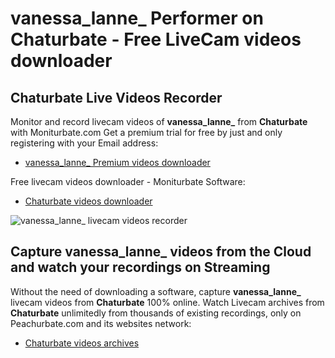 # vanessa_lanne_ Performer on Chaturbate - Free LiveCam videos downloader

## Chaturbate Live Videos Recorder

Monitor and record livecam videos of **vanessa_lanne_** from **Chaturbate** with Moniturbate.com
Get a premium trial for free by just and only registering with your Email address:
* [vanessa_lanne_ Premium videos downloader](https://moniturbate.com/request-demo-licence-key.html)

Free livecam videos downloader - Moniturbate Software:
* [Chaturbate videos downloader](https://moniturbate.com/moniturbate-download-software.html)

![vanessa_lanne_ livecam videos recorder](https://peachurnet.com/templates/moniturbate-software.png)


## Capture vanessa_lanne_ videos from the Cloud and watch your recordings on Streaming

Without the need of downloading a software, capture **vanessa_lanne_** livecam videos from **Chaturbate** 100% online.
Watch Livecam archives from **Chaturbate** unlimitedly from thousands of existing recordings, only on Peachurbate.com and its websites network:
* [Chaturbate videos archives](https://peachurnet.com/)